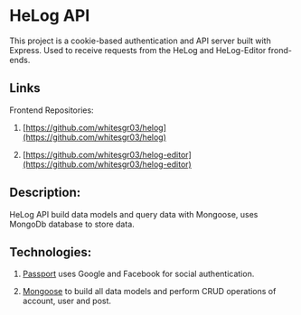 # HeLog API 

This project is a cookie-based authentication and API server built with Express. Used to receive requests from the HeLog and HeLog-Editor frond-ends.


## Links

Frontend Repositories: 

1. [https://github.com/whitesgr03/helog](https://github.com/whitesgr03/helog)

2. [https://github.com/whitesgr03/helog-editor](https://github.com/whitesgr03/helog-editor)


## Description:

HeLog API build data models and query data with Mongoose, uses MongoDb database to store data.

## Technologies:  

1. [Passport](https://www.passportjs.org/) uses Google and Facebook for social authentication.

2. [Mongoose](https://mongoosejs.com/) to build all data models and perform CRUD operations of account, user and post.
